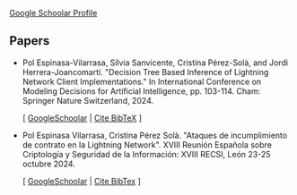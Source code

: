 [Google Schoolar Profile](https://scholar.google.co.uk/citations?user=usLeRS0AAAAJ&hl=en&oi=ao)

## Papers

- Pol Espinasa-Vilarrasa, Sílvia Sanvicente, Cristina Pérez-Solà, and Jordi Herrera-Joancomartí. "Decision Tree Based Inference of Lightning Network Client Implementations." In International Conference on Modeling Decisions for Artificial Intelligence, pp. 103-114. Cham: Springer Nature Switzerland, 2024.

	[ [GoogleSchoolar](https://scholar.google.co.uk/citations?view_op=view_citation&hl=en&user=usLeRS0AAAAJ&citation_for_view=usLeRS0AAAAJ:u5HHmVD_uO8C) | [Cite BibTeX](https://scholar.googleusercontent.com/scholar.bib?q=info:GN2C-gePbMUJ:scholar.google.com/&output=citation&scisdr=ClH_95H_EIGJnkOj5n0:AFWwaeYAAAAAZvWl_n0_aGJUoTXmPpWDuA3D6-Q&scisig=AFWwaeYAAAAAZvWl_nu-YDwnkhEcX4kfsS_HFPg&scisf=4&ct=citation&cd=-1&hl=en&scfhb=1) ]


- Pol Espinasa Vilarrasa, Cristina Pérez Solà. "Ataques de incumplimiento de contrato en la Lightning Network". XVIII Reunión Española sobre Criptología y Seguridad de la Información: XVIII RECSI, León 23-25 octubre 2024.

	[ [GoogleSchoolar](https://scholar.google.com/citations?view_op=view_citation&hl=ca&user=usLeRS0AAAAJ&citation_for_view=usLeRS0AAAAJ:u-x6o8ySG0sC) | [Cite BibTex](https://scholar.googleusercontent.com/scholar.bib?q=info:aFXgOnGs5wwJ:scholar.google.com/&output=citation&scisdr=CgIcZtMMELeT7ahhdYw:AAZF9b8AAAAAaBxnbYzHhLa9ZD3-Pml5LN9n2ts&scisig=AAZF9b8AAAAAaBxnbYt9q-t0JQM66XJsC8BRfdM&scisf=4&ct=citation&cd=-1&hl=ca&scfhb=1) ]